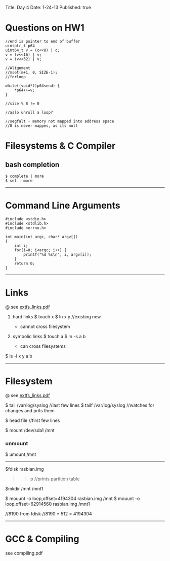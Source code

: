 Title: Day 4
Date: 1-24-13
Published: true

# Questions on HW1

	//end is pointer to end of buffer
	uintptr_t p64 
	uint64_t v = (c<<8) | c;
	v = (v<<16) | v;
	v = (v<<32) | v;

	//Alignment
	//mset(m+1, 0, SIZE-1);
	//forloop

	while((void*))p64<end) {
		*p64++=v;
	}

	//size % 8 != 0

	//aslo unroll a loop?

	//segfalt - memory not mapped into address space
	//0 is never mappes, as its null

# Filesystems & C Compiler

## bash completion
`$ complete | more`   
`$ set | more`

----

# Command Line Arguments

	#include <stdio.h>
	#include <stdlib.h>
	#include <errno.h>

	int main(int argc, char* argv[])
	{
		int i;
		for(i=0; i<argc; i++) {
			printf("%d %s\n", i, argv[i]);
		}
		return 0;
	}

---
# Links
@ see [extfs_links.pdf](./extfs_links.pdf)

1. hard links
	$ touch x
	$ ln x y
	//existing new
	- cannot cross filesystem

2. symbolic links
	$ touch a
	$ ln -s a b
	- can cross filesystems

$ ls -l x y a b

----
# Filesystem
@ see [extfs_links.pdf](./extfs_links.pdf)

$ tail /var/log/syslog //last few lines
$ tailf /var/log/syslog //watches for changes and prits them

$ head file //first few lines

$ mount /dev/sda1 /mnt
### unmount
$ umount /mnt

----
$fdisk rasbian.img
>> p //prints partition table

$mkdir /mnt /mnt1

$ mouunt -o loop,offset=4194304 rasbian.img /mnt
$ mouunt -o loop,offset=62914560 rasbian.img /mnt1

//8190 from fdisk
//8190 * 512 = 4194304

----
# GCC & Compiling

see compiling.pdf



